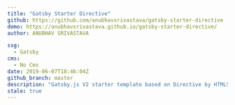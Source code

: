 ```yaml
---
title: "Gatsby Starter Directive"
github: https://github.com/anubhavsrivastava/gatsby-starter-directive
demo: https://anubhavsrivastava.github.io/gatsby-starter-directive/
author: ANUBHAV SRIVASTAVA

ssg:
  - Gatsby
cms:
  - No Cms
date: 2019-06-07T18:46:04Z
github_branch: master
description: "Gatsby.js V2 starter template based on Directive by HTML5 UP"
stale: true
---
```

